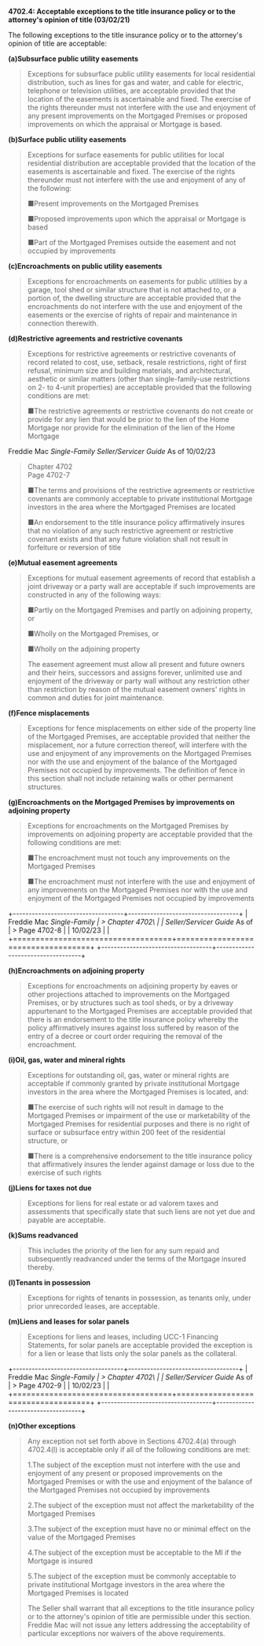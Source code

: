 **4702.4: Acceptable exceptions to the title insurance policy or to the
attorney's opinion of title (03/02/21)**

The following exceptions to the title insurance policy or to the
attorney's opinion of title are acceptable:

**(a)Subsurface public utility easements**

> Exceptions for subsurface public utility easements for local
> residential distribution, such as lines for gas and water, and cable
> for electric, telephone or television utilities, are acceptable
> provided that the location of the easements is ascertainable and
> fixed. The exercise of the rights thereunder must not interfere with
> the use and enjoyment of any present improvements on the Mortgaged
> Premises or proposed improvements on which the appraisal or Mortgage
> is based.

**(b)Surface public utility easements**

> Exceptions for surface easements for public utilities for local
> residential distribution are acceptable provided that the location of
> the easements is ascertainable and fixed. The exercise of the rights
> thereunder must not interfere with the use and enjoyment of any of the
> following:
>
> ■Present improvements on the Mortgaged Premises
>
> ■Proposed improvements upon which the appraisal or Mortgage is based
>
> ■Part of the Mortgaged Premises outside the easement and not occupied
> by improvements

**(c)Encroachments on public utility easements**

> Exceptions for encroachments on easements for public utilities by a
> garage, tool shed or similar structure that is not attached to, or a
> portion of, the dwelling structure are acceptable provided that the
> encroachments do not interfere with the use and enjoyment of the
> easements or the exercise of rights of repair and maintenance in
> connection therewith.

**(d)Restrictive agreements and restrictive covenants**

> Exceptions for restrictive agreements or restrictive covenants of
> record related to cost, use, setback, resale restrictions, right of
> first refusal, minimum size and building materials, and architectural,
> aesthetic or similar matters (other than single-family-use
> restrictions on 2- to 4-unit properties) are acceptable provided that
> the following conditions are met:
>
> ■The restrictive agreements or restrictive covenants do not create or
> provide for any lien that would be prior to the lien of the Home
> Mortgage nor provide for the elimination of the lien of the Home
> Mortgage

Freddie Mac *Single-Family Seller/Servicer Guide* As of 10/02/23

> Chapter 4702\
> Page 4702-7
>
> ■The terms and provisions of the restrictive agreements or restrictive
> covenants are commonly acceptable to private institutional Mortgage
> investors in the area where the Mortgaged Premises are located
>
> ■An endorsement to the title insurance policy affirmatively insures
> that no violation of any such restrictive agreement or restrictive
> covenant exists and that any future violation shall not result in
> forfeiture or reversion of title

**(e)Mutual easement agreements**

> Exceptions for mutual easement agreements of record that establish a
> joint driveway or a party wall are acceptable if such improvements are
> constructed in any of the following ways:
>
> ■Partly on the Mortgaged Premises and partly on adjoining property, or
>
> ■Wholly on the Mortgaged Premises, or
>
> ■Wholly on the adjoining property
>
> The easement agreement must allow all present and future owners and
> their heirs, successors and assigns forever, unlimited use and
> enjoyment of the driveway or party wall without any restriction other
> than restriction by reason of the mutual easement owners' rights in
> common and duties for joint maintenance.

**(f)Fence misplacements**

> Exceptions for fence misplacements on either side of the property line
> of the Mortgaged Premises, are acceptable provided that neither the
> misplacement, nor a future correction thereof, will interfere with the
> use and enjoyment of any improvements on the Mortgaged Premises nor
> with the use and enjoyment of the balance of the Mortgaged Premises
> not occupied by improvements. The definition of fence in this section
> shall not include retaining walls or other permanent structures.

**(g)Encroachments on the Mortgaged Premises by improvements on
adjoining property**

> Exceptions for encroachments on the Mortgaged Premises by improvements
> on adjoining property are acceptable provided that the following
> conditions are met:
>
> ■The encroachment must not touch any improvements on the Mortgaged
> Premises
>
> ■The encroachment must not interfere with the use and enjoyment of any
> improvements on the Mortgaged Premises nor with the use and enjoyment
> of the Mortgaged Premises not occupied by improvements

+-----------------------------------+-----------------------------------+
| Freddie Mac *Single-Family        | > Chapter 4702\                   |
| Seller/Servicer Guide* As of      | > Page 4702-8                     |
| 10/02/23                          |                                   |
+===================================+===================================+
+-----------------------------------+-----------------------------------+

**(h)Encroachments on adjoining property**

> Exceptions for encroachments on adjoining property by eaves or other
> projections attached to improvements on the Mortgaged Premises, or by
> structures such as tool sheds, or by a driveway appurtenant to the
> Mortgaged Premises are acceptable provided that there is an
> endorsement to the title insurance policy whereby the policy
> affirmatively insures against loss suffered by reason of the entry of
> a decree or court order requiring the removal of the encroachment.

**(i)Oil, gas, water and mineral rights**

> Exceptions for outstanding oil, gas, water or mineral rights are
> acceptable if commonly granted by private institutional Mortgage
> investors in the area where the Mortgaged Premises is located, and:
>
> ■The exercise of such rights will not result in damage to the
> Mortgaged Premises or impairment of the use or marketability of the
> Mortgaged Premises for residential purposes and there is no right of
> surface or subsurface entry within 200 feet of the residential
> structure, or
>
> ■There is a comprehensive endorsement to the title insurance policy
> that affirmatively insures the lender against damage or loss due to
> the exercise of such rights

**(j)Liens for taxes not due**

> Exceptions for liens for real estate or ad valorem taxes and
> assessments that specifically state that such liens are not yet due
> and payable are acceptable.

**(k)Sums readvanced**

> This includes the priority of the lien for any sum repaid and
> subsequently readvanced under the terms of the Mortgage insured
> thereby.

**(l)Tenants in possession**

> Exceptions for rights of tenants in possession, as tenants only, under
> prior unrecorded leases, are acceptable.

**(m)Liens and leases for solar panels**

> Exceptions for liens and leases, including UCC-1 Financing Statements,
> for solar panels are acceptable provided the exception is for a lien
> or lease that lists only the solar panels as the collateral.

+-----------------------------------+-----------------------------------+
| Freddie Mac *Single-Family        | > Chapter 4702\                   |
| Seller/Servicer Guide* As of      | > Page 4702-9                     |
| 10/02/23                          |                                   |
+===================================+===================================+
+-----------------------------------+-----------------------------------+

**(n)Other exceptions**

> Any exception not set forth above in Sections 4702.4(a) through
> 4702.4(l) is acceptable only if all of the following conditions are
> met:
>
> 1.The subject of the exception must not interfere with the use and
> enjoyment of any present or proposed improvements on the Mortgaged
> Premises or with the use and enjoyment of the balance of the Mortgaged
> Premises not occupied by improvements
>
> 2.The subject of the exception must not affect the marketability of
> the Mortgaged Premises
>
> 3.The subject of the exception must have no or minimal effect on the
> value of the Mortgaged Premises
>
> 4.The subject of the exception must be acceptable to the MI if the
> Mortgage is insured
>
> 5.The subject of the exception must be commonly acceptable to private
> institutional Mortgage investors in the area where the Mortgaged
> Premises is located
>
> The Seller shall warrant that all exceptions to the title insurance
> policy or to the attorney's opinion of title are permissible under
> this section. Freddie Mac will not issue any letters addressing the
> acceptability of particular exceptions nor waivers of the above
> requirements.